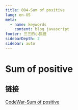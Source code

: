```yaml
---
title: 004-Sum of positive
lang: en-US
meta:
  - name: keywords
    content: blog javascript
footer: 三三的小狐狸
sidebarDepth: 2
sidebar: auto
---
```

# Sum of positive

## 链接

[CodeWar-Sum of positive](https://www.codewars.com/kata/sum-of-positive/train/javascript)

